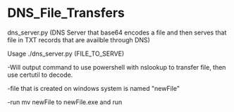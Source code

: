 # DNS_File_Transfers

dns_server.py (DNS Server that base64 encodes a file and then serves that file in TXT records that are availble through DNS)

Usage 
./dns_server.py (FILE_TO_SERVE)

-Will output command to use powershell with nslookup to transfer file, then use certutil to decode.

-file that is created on windows system is named "newFile"

-run mv newFile to newFile.exe and run



